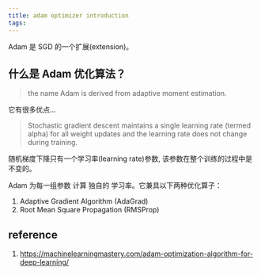 ```yaml
---
title: adam optimizer introduction
tags:
---
```




Adam 是 SGD 的一个扩展(extension)。

## 什么是 Adam 优化算法？
> the name Adam is derived from adaptive moment estimation.

它有很多优点... 

> Stochastic gradient descent maintains a single learning rate (termed alpha) for all weight updates and the learning rate does not change during training.

随机梯度下降只有一个学习率(learning rate)参数, 该参数在整个训练的过程中是不变的。

Adam 为每一组参数 计算 独自的 学习率。它兼具以下两种优化算子：
1. Adaptive Gradient Algorithm (AdaGrad) 
2. Root Mean Square Propagation (RMSProp)



## reference
1. https://machinelearningmastery.com/adam-optimization-algorithm-for-deep-learning/

